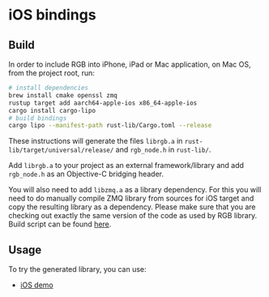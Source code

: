 # iOS bindings

## Build

In order to include RGB into iPhone, iPad or Mac application, on Mac OS,
from the project root, run:

```bash
# install dependencies
brew install cmake openssl zmq
rustup target add aarch64-apple-ios x86_64-apple-ios
cargo install cargo-lipo
# build bindings
cargo lipo --manifest-path rust-lib/Cargo.toml --release
```

These instructions will generate the files `librgb.a` in
`rust-lib/target/universal/release/` and `rgb_node.h` in `rust-lib/`.

Add `librgb.a` to your project as an external framework/library and add
`rgb_node.h` as an Objective-C bridging header.

You will also need to add `libzmq.a` as a library dependency. For this you will
need to do manually compile ZMQ library from sources for iOS target and copy
the resulting library as a dependency. Please make sure that you are checking out
exactly the same version of the code as used by RGB library.
Build script can be found
[here](https://github.com/zeromq/libzmq/blob/master/builds/ios/build_ios.sh).

## Usage

To try the generated library, you can use:
- [iOS demo](/demo/ios)
